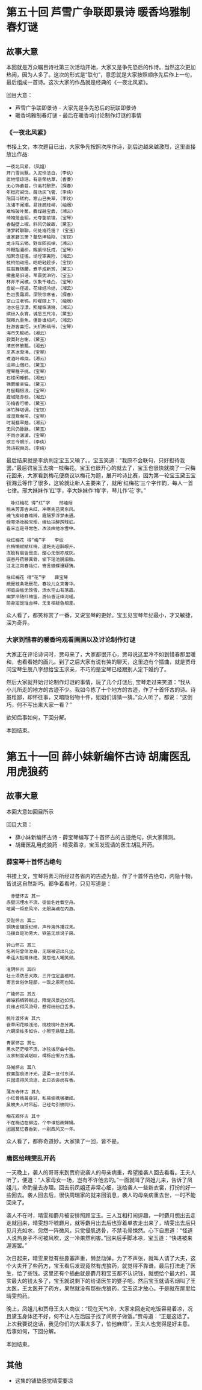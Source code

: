 # 第五十回 芦雪广争联即景诗 暖香坞雅制春灯谜

## 故事大意

本回就是万众瞩目诗社第三次活动开始，大家又是争先恐后的作诗。当然这次更加热闹，因为人多了。这次的形式是“联句”，意思就是大家按照顺序先后作上一句，最后组成一首诗。这次大家的作品就是经典的《一夜北风紧》。

回目大意：

* 芦雪广争联即景诗 - 大家先是争先恐后的玩联即景诗
* 暖香坞雅制春灯谜 - 最后在暖香坞讨论制作灯谜的事情

### 《一夜北风紧》

书接上文，本次题目已出，大家争先按照次序作诗，到后边越来越激烈，这里直接放出作品:

```shell
一夜北风紧，（凤姐）
开门雪尚飘。入泥怜洁白，（李纨）
匝地惜琼瑶。有意荣枯草，（香菱）
无心饰萎苕。价高村酿熟，（探春）
年稔府粱饶。葭动灰飞管，（李绮）
阳回斗转杓。寒山已失翠，（李纹）
冻浦不闻潮。易挂疏枝柳，（岫烟）
难堆破叶蕉。麝煤融宝鼎，（湘云）
绮袖笼金貂。光夺窗前镜，（宝琴）
香黏壁上椒。斜风仍故故，（黛玉）
清梦转聊聊。何处梅花笛？（宝玉）
谁家碧玉箫？鳌愁坤轴陷，（宝钗）
龙斗阵云销。野岸回孤棹，（湘云）
吟鞭指灞桥。赐裘怜抚戍，（宝琴）
加絮念征徭。坳垤审夷险，（湘云）
枝柯怕动摇。皑皑轻趁步，（宝钗）
翦翦舞随腰。煮芋成新赏，（黛玉）
撒盐是旧谣。苇蓑犹泊钓，（宝玉）
林斧不闻樵。伏象千峰凸，（宝琴）
盘蛇一径遥。花缘经冷结，（湘云）
色岂畏霜凋。深院惊寒雀，（探春）
空山泣老鸮。阶墀随上下，（岫烟）
池水任浮漂。照耀临清晓，（湘云）
缤纷入永宵。诚忘三尺冷，（黛玉）
瑞释九重焦。僵卧谁相问，（湘云）
狂游客喜招。天机断缟带，（宝琴）
海市失鲛绡。（湘云）
寂寞封台榭，（黛玉）
清贫怀箪瓢。（湘云）
烹茶冰渐沸，（宝琴）
煮酒叶难烧。（湘云）
没帚山僧扫，（黛玉）
埋琴稚子挑。（宝琴）
石楼闲睡鹤，（湘云）
锦罽暖亲猫。（黛玉）
月窟翻银浪，（宝琴）
霞城隐赤标。（湘云）
沁梅香可嚼，（黛玉）
淋竹醉堪调。（宝钗）
或湿鸳鸯带，（宝琴）
时凝翡翠翘。（湘云）
无风仍脉脉，（黛玉）
不雨亦潇潇。（宝琴）
欲志今朝乐，（李纨）
凭诗祝舜尧。（李绮）
```

最后结果就是李纨判定宝玉又输了。。宝玉笑道：“我原不会联句，只好担待我罢。”最后罚宝玉去摘一枝梅花。宝玉也很开心的就去了，宝玉也很快就摘了一只梅花回来，大家看到梅花便商议以梅花为题，展开吟诗比赛，因为第一轮宝玉黛玉宝钗湘云等作了很多，这轮就让新人主要来了，就用‘红梅花’三个字作韵，每人一首七律。邢大妹妹作‘红’字，李大妹妹作‘梅’字，琴儿作‘花’字。”

```shell
　咏红梅花 得“红”字　　邢岫烟
桃未芳菲杏未红，冲寒先已笑东风。
魂飞庾岭春难辨，霞隔罗浮梦未通。
绿萼添妆融宝炬，缟仙扶醉跨残虹。
看来岂是寻常色，浓淡由他冰雪中。　

咏红梅花 得“梅”字　　李纹
白梅懒赋赋红梅，逞艳先迎醉眼开。
冻脸有痕皆是血，酸心无恨亦成灰。
误吞丹药移真骨，偷下瑶池脱旧胎。
江北江南春灿烂，寄言蜂蝶漫疑猜。

咏红梅花 得“花”字　　薛宝琴
疏是枝条艳是花，春妆儿女竞奢华。
闲庭曲槛无馀雪，流水空山有落霞。
幽梦冷随红袖笛，游仙香泛绛河槎。
前身定是瑶台种，无复相疑色相差。
```

众人看了，都笑称赏了一番，又说宝琴的更好。宝玉见宝琴年纪最小，才又敏捷，深为奇异。

### 大家到惜春的暖香坞观看画画以及讨论制作灯谜

大家正在评论诗词时，贾母来了，大家都很开心，贾母说这里冷不如到惜春那里暖和，也看看她的画儿。到了之后大家有说有笑的聊天，这里边有个插曲，就是贾母问宝琴生辰八字想给宝玉求亲，不巧的是宝琴已经跟别人定下婚约了。

然后大家就开始讨论制作灯谜的事情，玩了几个灯谜后, 宝琴走过来笑道：“我从小儿所走的地方的古迹不少。我如今拣了十个地方的古迹，作了十首怀古的诗。诗虽粗鄙，却怀往事，又暗隐俗物十件，姐姐们请猜一猜。”众人听了，都说：“这倒巧，何不写出来大家一看？”

欲知后事如何，下回分解。

本回结束。

# 第五十一回 薛小妹新编怀古诗 胡庸医乱用虎狼药

## 故事大意

本回大意如回目所示

回目大意：

* 薛小妹新编怀古诗 - 薛宝琴编写了十首怀古的古迹绝句，供大家猜测。
* 胡庸医乱用虎狼药 - 晴雯着凉，宝玉发现请的医生胡乱开药。
  
### 薛宝琴十首怀古绝句

书接上文，宝琴将素习所经过各省内的古迹为题，作了十首怀古绝句，内隐十物，皆说这自然新巧。都争着看时，只见写道是：

```shell
　赤壁怀古 其一
赤壁沉埋水不流，徒留名姓载空舟。
喧阗一炬悲风冷，无限英魂在内游。　

交趾怀古 其二
铜铸金镛振纪纲，声传海外播戎羌。
马援自是功劳大，铁笛无烦说子房。　

钟山怀古 其三
名利何曾伴汝身，无端被诏出凡尘。
牵连大抵难休绝，莫怨他人嘲笑频。　

淮阴怀古 其四
壮士须防恶犬欺，三齐位定盖棺时。
寄言世俗休轻鄙，一饭之恩死也知。　　

广陵怀古 其五
蝉噪鸦栖转眼过，隋堤风景近如何。
只缘占得风流号，惹得纷纷口舌多。　

桃叶渡怀古 其六
衰草闲花映浅池，桃枝桃叶总分离。　　
六朝梁栋多如许，小照空悬壁上题。　

青冢怀古 其七
黑水茫茫咽不流，冰弦拨尽曲中愁。
汉家制度诚堪叹，樗栎应惭万古羞。　

马嵬怀古 其八
寂寞脂痕渍汗光，温柔一旦付东洋。
只因遗得风流迹，此日衣衾尚有香。　

蒲东寺怀古 其九
小红骨贱最身轻，私掖偷携强撮成。
虽被夫人时吊起，已经勾引彼同行。

梅花观怀古 其十
不在梅边在柳边，个中谁拾画婵娟。
团圆莫忆春香到，一别西风又一年。
```

众人看了，都称奇道妙。大家猜了一回，皆不是。

### 庸医给晴雯乱开药

一天晚上，袭人的哥哥来到贾府说袭人的母亲病重，希望接袭人回去看看。王夫人听了，便道：“人家母女一场，岂有不许他去的。”一面就叫了凤姐儿来，告诉了凤姐儿，命酌量去办理。回去前凤姐还非常心细，送给袭人一些新衣裳，打扮的好一些回去。袭人回去后，很快周瑞家的就来回消息，袭人的母亲病重去世，一时不能回来了。

袭人不在时，晴雯和麝月被安排照顾宝玉。三人互相打闹逗趣，一时麝月想出去走走就回来，晴雯想吓唬麝月，就等麝月出去后也穿着单衣走出来了，晴雯出去后只见月光如水，忽然一阵微风，只觉侵肌透骨，不禁毛骨悚然。心下自思道：“怪道人说热身子不可被风吹，这一冷果然利害。”回来后手脚冰凉，宝玉道：“快进被来渥渥罢。”

次日起来，晴雯果觉有些鼻塞声重，懒怠动弹。为了不声张，就叫人请了大夫，这个大夫开了些药方，宝玉看后发现竟然有虎狼药，就觉得不靠谱。最后打法走了医生，给了些钱。这里还有个插曲就是麝月和宝玉都不认识钱，就想给个最大的，其实最大的钱太多了，宝玉就说剩下的给请医生的婆子吧。然后宝玉就请茗烟叫了王太医，王太医开了药方，果然就没有那些虎狼药，宝玉这才放心。于是就在屋里给晴雯煎药。

晚上，凤姐儿和贾母王夫人商议：“现在天气冷，大家来回走动吃饭容易着凉，况且黛玉身体还不好，何不让人在后园子找了间房子做饭。”贾母道：“正是这话了。上次我要说这话，我见你们的大事太多了，怕他麻烦”，王夫人也觉得是好主意。后事如何，下回分解。

本回结束。

## 其他

* 这集的铺垫感觉晴雯要凉

